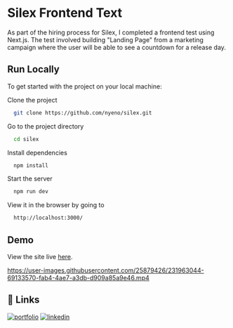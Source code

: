 
# Silex Frontend Text

As part of the hiring process for Silex, I completed a frontend test using Next.js. The test involved building  "Landing Page" from a marketing campaign where the user will be able to see a
countdown for a release day.


## Run Locally
To get started with the project on your local machine: 

Clone the project

```bash
  git clone https://github.com/nyeno/silex.git
```

Go to the project directory

```bash
  cd silex
```

Install dependencies

```bash
  npm install
```

Start the server

```bash
  npm run dev
```
View it in the browser by going to

```bash
  http://localhost:3000/
```

## Demo
View the site live [here](https://silex-nyenooke.netlify.app/).



https://user-images.githubusercontent.com/25879426/231963044-69133570-fab4-4ae7-a3db-d909a85a9e46.mp4




## 🔗 Links
[![portfolio](https://img.shields.io/badge/my_portfolio-000?style=for-the-badge&logo=ko-fi&logoColor=white)](https://nyeno.github.io/Portfolio/)
[![linkedin](https://img.shields.io/badge/linkedin-0A66C2?style=for-the-badge&logo=linkedin&logoColor=white)](https://www.linkedin.com/in/nyenooke-eno/)


